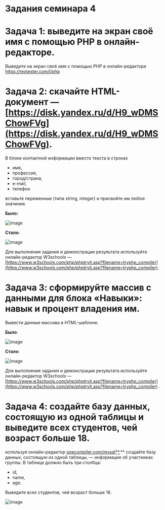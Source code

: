 # Задания семинара 4

# Задача 1: выведите на экран своё имя с помощью PHP в онлайн-редакторе.
Выведите на экран своё имя с помощью PHP в онлайн-редакторе https://rextester.com/l/php

# Задача 2: скачайте HTML-документ — [https://disk.yandex.ru/d/H9_wDMSChowFVg](https://disk.yandex.ru/d/H9_wDMSChowFVg). 
В блоке контактной информации вместо текста в строках  

- имя,
- профессия,
- город/страна,
- e-mail,
- телефон

вставьте переменные (типа string, integer) и присвойте им любое значение.

**Было:**

![image](https://user-images.githubusercontent.com/60044826/172843119-b93997da-4dad-48d7-afbc-6b80c39e316b.png)

**Стало:**

![image](https://user-images.githubusercontent.com/60044826/172843174-0893852a-29a1-4b2e-91f2-6f093d87d1f9.png)

Для выполнения задания и демонстрации результата используйте онлайн-редактор W3schools — [https://www.w3schools.com/php/phptryit.asp?filename=tryphp_compiler](https://www.w3schools.com/php/phptryit.asp?filename=tryphp_compiler).

# Задача 3: сформируйте массив с данными для блока «Навыки»: навык и процент владения им.

Вывести данные массива в HTML-шаблоне.

**Было**:

![image](https://user-images.githubusercontent.com/60044826/200368067-86d244ea-2282-438d-ad63-5a2395cc4f65.png)

 **Стало**:
 
![image](https://user-images.githubusercontent.com/60044826/200368114-708f2ab6-12b7-416a-818f-a380f63bae61.png)

Для выполнения задания и демонстрации результата используйте онлайн-редактор W3schools — [https://www.w3schools.com/php/phptryit.asp?filename=tryphp_compiler](https://www.w3schools.com/php/phptryit.asp?filename=tryphp_compiler) .



# Задача 4: создайте базу данных, состоящую из одной таблицы и выведите всех студентов, чей возраст больше 18.

используя онлайн-редактор [onecompiler.com/mysql**,](https://onecompiler.com/mysql)** создайте базу данных, состоящую из одной таблицы, — 
информации об участниках группы. В таблице должно быть три столбца:

- id,
- name,
- age.

Выведите всех студентов, чей возраст больше 18.

![image](https://user-images.githubusercontent.com/60044826/172844065-238c9037-889e-4a0d-a879-d99683ac39a3.png)

